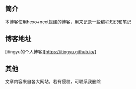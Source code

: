 ## 简介

本博客使用hexo+next搭建的博客，用来记录一些编程知识和笔记

## 博客地址

[itingyu的个人博客][https://itingyu.github.io/]

## 其他

文章内容来自各大网站，若有侵权，可联系我删除